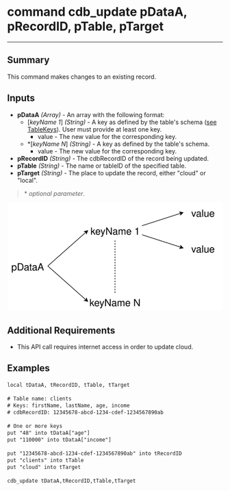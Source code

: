 # command cdb_update pDataA, pRecordID, pTable, pTarget
---
## Summary
This command makes changes to an existing record.

## Inputs
* **pDataA** *(Array)* - An array with the following format:
    * [*keyName 1*] *(String)* - A key as defined by the table's schema ([see TableKeys](./TableKeys.md)). User must provide at least one key.
		* value - The new value for the corresponding key.
    * \*[*keyName N*] *(String)* - A key as defined by the table's schema.
    	* value - The new value for the corresponding key.
* **pRecordID** *(String)* - The cdbRecordID of the record being updated.
* **pTable** *(String)* - The name or tableID of the specified table.
* **pTarget** *(String)* - The place to update the record, either "cloud" or "local".

> \* _optional parameter_.

![UpdateInput](images/UpdateInput.svg)

## Additional Requirements
* This API call requires internet access in order to update cloud.

## Examples
```livecodeserver
local tDataA, tRecordID, tTable, tTarget

# Table name: clients
# Keys: firstName, lastName, age, income
# cdbRecordID: 12345678-abcd-1234-cdef-1234567890ab

# One or more keys
put "48" into tDataA["age"]
put "110000" into tDataA["income"]

put "12345678-abcd-1234-cdef-1234567890ab" into tRecordID
put "clients" into tTable
put "cloud" into tTarget 
     
cdb_update tDataA,tRecordID,tTable,tTarget
```